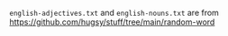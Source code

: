 `english-adjectives.txt` and `english-nouns.txt` are from
https://github.com/hugsy/stuff/tree/main/random-word